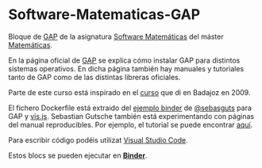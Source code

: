 # Software-Matematicas-GAP

Bloque de [GAP](https://sebasguts.github.io/GAPLiveTutorialTest/chap0.html) de la asignatura [Software Matemáticas](http://masteres.ugr.es/doctomat/pages/info_academica/guias_docentes/2018/306/%21) del máster [Matemáticas](http://masteres.ugr.es/doctomat/).

En la página oficial de [GAP](https://sebasguts.github.io/GAPLiveTutorialTest/chap0.html) se explica cómo instalar GAP para distintos sistemas operativos. En dicha página también hay manuales y tutoriales tanto de GAP como de las distintas libreras oficiales.

Parte de este curso está inspirado en el [curso](http://www.ugr.es/~pedro/gap/) que di en Badajoz en 2009.

El fichero Dockerfile está extraido del [ejemplo binder](https://github.com/sebasguts/GAPBinderDemo) de [@sebasguts](https://github.com/sebasguts) para GAP y [vis.js](http://visjs.org). Sebastian Gutsche también está experimentando con páginas del manual reproducibles. Por ejemplo, el tutorial se puede encontrar [aquí](https://sebasguts.github.io/GAPLiveTutorialTest/chap0.html).

Para escribir código podéis utilizat [Visual Studio Code](https://code.visualstudio.com).

Estos blocs se pueden ejecutar en [**Binder**](https://beta.mybinder.org/v2/gh/pedritomelenas/Software-Matematicas-GAP/master).
